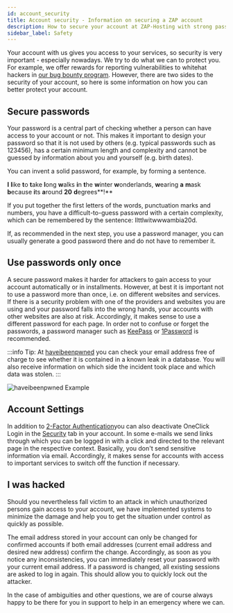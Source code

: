 ```yaml
---
id: account_security
title: Account security - Information on securing a ZAP account
description: How to secure your account at ZAP-Hosting with strong passwords and 2-factor authentication - ZAP-Hosting.com Documentation
sidebar_label: Safety
---
```


Your account with us gives you access to your services, so security is very important - especially nowadays. We try to do what we can to protect you. For example, we offer rewards for reporting vulnerabilities to whitehat hackers in [our bug bounty program](https://zap-hosting.com/en/security/).
However, there are two sides to the security of your account, so here is some information on how you can better protect your account.

## Secure passwords

Your password is a central part of checking whether a person can have access to your account or not. This makes it important to design your password so that it is not used by others (e.g. typical passwords such as 123456), has a certain minimum length and complexity and cannot be guessed by information about you and yourself (e.g. birth dates).

You can invent a solid password, for example, by forming a sentence.

**I** **l**ike **t**o **t**ake **l**ong **w**alks **i**n **t**he **w**inter **w**onderlands, **w**earing **a** **m**ask **b**ecause **i**ts **a**round **20** **d**egrees**!**


If you put together the first letters of the words, punctuation marks and numbers, you have a difficult-to-guess password with a certain complexity, which can be remembered by the sentence: Ilttlwitwwwambia20d.

If, as recommended in the next step, you use a password manager, you can usually generate a good password there and do not have to remember it.

## Use passwords only once

A secure password makes it harder for attackers to gain access to your account automatically or in installments. However, at best it is important not to use a password more than once, i.e. on different websites and services. If there is a security problem with one of the providers and websites you are using and your password falls into the wrong hands, your accounts with other websites are also at risk.
Accordingly, it makes sense to use a different password for each page. In order not to confuse or forget the passwords, a password manager such as [KeePass](https://keepass.info/) or [1Password](https://1password.com/) is recommended. 

:::info
Tip: At [haveibeenpwned](https://haveibeenpwned.com/) you can check your email address free of charge to see whether it is contained in a known leak in a database. You will also receive information on which side the incident took place and which data was stolen.
:::

![haveibeenpwned Example](https://screensaver01.zap-hosting.com/index.php/s/t6KrTmmPertFciD/preview)

## Account Settings

In addition to [2-Factor Authentication](https://zap-hosting.com/guides/docs/en/account_2factor/)you can also deactivate OneClick Login in the [Security](https://zap-hosting.com/en/customer/home/security/) tab in your account. In some e-mails we send links through which you can be logged in with a click and directed to the relevant page in the respective context. Basically, you don't send sensitive information via email. Accordingly, it makes sense for accounts with access to important services to switch off the function if necessary.

## I was hacked

Should you nevertheless fall victim to an attack in which unauthorized persons gain access to your account, we have implemented systems to minimize the damage and help you to get the situation under control as quickly as possible.

The email address stored in your account can only be changed for confirmed accounts if both email addresses (current email address and desired new address) confirm the change. Accordingly, as soon as you notice any inconsistencies, you can immediately reset your password with your current email address. If a password is changed, all existing sessions are asked to log in again. This should allow you to quickly lock out the attacker.

In the case of ambiguities and other questions, we are of course always happy to be there for you in support to help in an emergency where we can.
